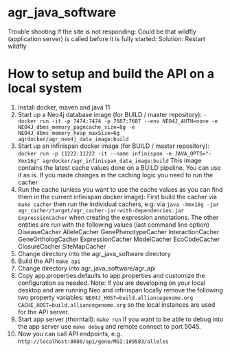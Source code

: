 # agr_java_software


Trouble shooting
If the site is not responding:
Could be that wildfly (application server) is called before it is fully started: Solution: Restart wildfly

# How to setup and build the API on a local system

1. Install docker, maven and java 11
2. Start up a Neo4j database image (for BUILD / master repository): 
  `-docker run -it -p 7474:7474 -p 7687:7687 --env NEO4J_AUTH=none -e NEO4J_dbms_memory_pagecache_size=8g -e     NEO4J_dbms_memory_heap_maxSize=6g agrdocker/agr_neo4j_data_image:build`
3. Start up an infinispan docker image (for BUILD / master repository): `docker run -p 11222:11222 -it --name infinispan -e JAVA_OPTS="-Xmx16g" agrdocker/agr_infinispan_data_image:build`
This image contains the latest cache values done on a BUILD pipeline. You can use it as is. If you made changes in the caching logic you need to run the cacher 
4. Run the cache (unless you want to use the cache values as you can find them in the current infinispan docker image):
First build the cacher via `make cacher` then run the individual cachers, e.g. via
`java -Xmx16g -jar agr_cacher/target/agr_cacher-jar-with-dependencies.jar ExpressionCacher` when creating the expression annotations. The other entities are run with the following values (last command line option)
    DiseaseCacher
    AlleleCacher
    GenePhenotypeCacher
    InteractionCacher
    GeneOrthologCacher
    ExpressionCacher
    ModelCacher
    EcoCodeCacher
    ClosureCacher
    SiteMapCacher
3. Change directory into the agr_java_software directory
4. Build the API `make api`
5. Change directory into agr_java_software/agr_api
6. Copy app.properties.defaults to app.properties and customize the configuration as needed. Note: if you are developing on your local desktop and are running Neo and infinispan locally remove the following two property variables:
    `NEO4J_HOST=build.alliancegenome.org`
    `CACHE_HOST=build.alliancegenome.org`
    so the local instances are used for the API server.
7. Start app server (thorntail): `make run` If you want to be able to debug into the app server use `make debug` and remote connect to port 5045.
8. Now you can call API endpoints, e.g. `http://localhost:8080/api/gene/MGI:109583/alleles`
